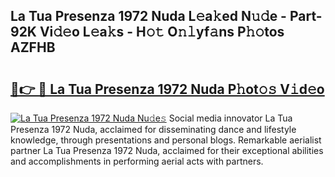 ## La Tua Presenza 1972 Nuda L𝚎a𝚔ed N𝚞𝚍e - Part-92K Vi𝚍𝚎o L𝚎a𝚔s - H𝚘𝚝 O𝚗𝚕yf𝚊ns P𝚑𝚘tos AZFHB

# <h2><a href="http://kf39ag2.oniu.top/?m=La+Tua+Presenza+1972+Nuda">🔗👉 🔴 La Tua Presenza 1972 Nuda P𝚑ot𝚘𝚜 V𝚒d𝚎o</a></h2>

[![La Tua Presenza 1972 Nuda Nu𝚍e𝚜](https://i.imgur.com/0qMVB7G.gif)](http://kf39ag2.oniu.top/?m=La+Tua+Presenza+1972+Nuda)
Social media innovator La Tua Presenza 1972 Nuda, acclaimed for disseminating dance and lifestyle knowledge, through presentations and personal blogs. Remarkable aerialist partner La Tua Presenza 1972 Nuda, acclaimed for their exceptional abilities and accomplishments in performing aerial acts with partners.  
